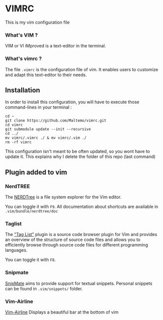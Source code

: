 # VIMRC
This is my vim configuration file

### What's VIM ?
VIM or VI iMproved is a text-editor in the terminal. 

### What's vimrc ?
The file `.vimrc` is the configuration file of vim. It enables users to customize and adapt this text-editor to their needs. 

## Installation

In order to install this configuration, you will have to execute those command-lines in your terminal :

```shell=
cd ~
git clone https://github.com/Maltemo/vimrc.git
cd vimrc
git submodule update --init --recursive
cd ../
mv vimrc/.vimrc ./ & mv vimrc/.vim ./
rm -rf vimrc
```

This configuration isn't meant to be often updated, so you wont have to update it.
This explains why I delete the folder of this repo (last command)

## Plugin added to vim

### NerdTREE
The [NERDTree](https://github.com/scrooloose/nerdtree) is a file system explorer for the Vim editor.

You can toggle it with `F9`. All documentation about shortcuts are available in `.vim/bundle/nerdtree/doc`

### Taglist
The ["Tag List"](http://www.vim.org/scripts/script.php?script_id=273) plugin is a source code browser plugin for Vim and provides an overview of the structure of source code files and allows you to efficiently browse through source code files for different programming languages.

You can toggle it with `F8`.

### Snipmate
[SnipMate](https://github.com/garbas/vim-snipmate) aims to provide support for textual snippets.
Personal snippets can be found in `.vim/snippets/` folder.

### Vim-Airline
[Vim-Airline](https://github.com/vim-airline/vim-airline) Displays a beautiful bar at the bottom of vim
